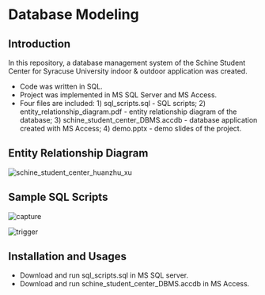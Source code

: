 # Database Modeling
## Introduction
In this repository, a database management system of the Schine Student Center for Syracuse University indoor & outdoor application was created.
* Code was written in SQL.
* Project was implemented in MS SQL Server and MS Access.
* Four files are included: 1) sql_scripts.sql - SQL scripts; 2) entity_relationship_diagram.pdf - entity relationship diagram of the database; 3) schine_student_center_DBMS.accdb - database application created with MS Access; 4) demo.pptx - demo slides of the project. 

## Entity Relationship Diagram
![schine_student_center_huanzhu_xu](https://cloud.githubusercontent.com/assets/19921232/17567530/93df97b4-5ef4-11e6-904e-c96027069874.PNG)

## Sample SQL Scripts
![capture](https://cloud.githubusercontent.com/assets/19921232/17567672/2ef44984-5ef5-11e6-81a5-91e0bbc1c090.PNG)

![trigger](https://cloud.githubusercontent.com/assets/19921232/17567683/384a265c-5ef5-11e6-8230-6aee1c18cff3.png)

## Installation and Usages
* Download and run sql_scripts.sql in MS SQL server.
* Download and run schine_student_center_DBMS.accdb in MS Access.
